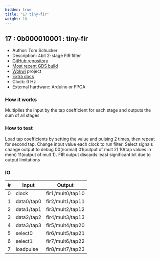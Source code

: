 ```yaml
---
hidden: true
title: "17 tiny-fir"
weight: 18
---
```


## 17 : 0b000010001 : tiny-fir

* Author: Tom Schucker
* Description: 4bit 2-stage FIR filter
* [GitHub repository](https://github.com/Tschucker/tt02-submission-tiny-fir)
* [Most recent GDS build](https://github.com/Tschucker/tt02-submission-tiny-fir/actions/runs/3432858126)
* [Wokwi](https://wokwi.com/projects/347894637149553236) project
* [Extra docs](FIR_README.md)
* Clock: 0 Hz
* External hardware: Arduino or FPGA



### How it works

Multiplies the input by the tap coefficient for each stage and outputs the sum of all stages

### How to test

Load tap coefficients by setting the value and pulsing 2 times, then repeat for second tap. Change input value each clock to run filter. Select signals change output to debug 00(normal) 01(output of mult 2) 10(tap values in mem) 11(output of mult 1). FIR output discards least significant bit due to output limitations

### IO

| # | Input        | Output       |
|---|--------------|--------------|
| 0 | clock  | fir1/mult0/tap10 |
| 1 | data0/tap0  | fir2/mult1/tap11 |
| 2 | data1/tap1  | fir3/mult2/tap12 |
| 3 | data2/tap2  | fir4/mult3/tap13 |
| 4 | data3/tap3  | fir5/mult4/tap20 |
| 5 | select0  | fir6/mult5/tap21 |
| 6 | select1  | fir7/mult6/tap22 |
| 7 | loadpulse  | fir8/mult7/tap23 |
